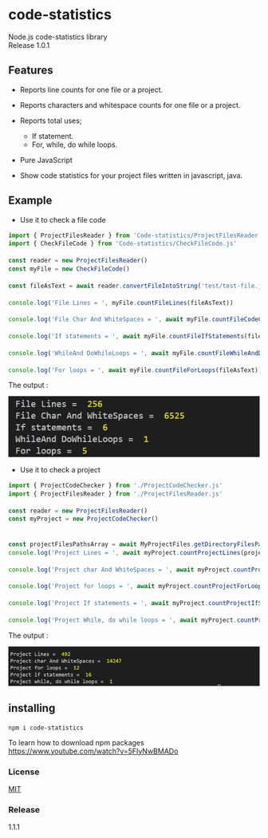 # code-statistics

Node.js code-statistics library  
Release 1.0.1

## Features

+ Reports line counts for one file or a project.
+ Reports characters and whitespace counts for one file or a project.
+ Reports total uses;
  + If statement.
  + For, while, do while loops.

+ Pure JavaScript
+ Show code statistics for your project files written in javascript, java.

## Example

+ Use it to check a file code

```javascript
import { ProjectFilesReader } from 'Code-statistics/ProjectFilesReader.js'
import { CheckFileCode } from 'Code-statistics/CheckFileCode.js'

const reader = new ProjectFilesReader()
const myFile = new CheckFileCode()

const fileAsText = await reader.convertFileIntoString('test/test-file.js')

console.log('File Lines = ', myFile.countFileLines(fileAsText))

console.log('File Char And WhiteSpaces = ', await myFile.countFileCodeCharAndWhiteSpaces(fileAsText))

console.log('If statements = ', await myFile.countFileIfStatements(fileAsText))

console.log('WhileAnd DoWhileLoops = ', await myFile.countFileWhileAndDoWhileLoops(fileAsText))

console.log('For loops = ', await myFile.countFileForLoops(fileAsText))
```

The output :

![file output](test/img/file-statistics-output.png "File output")  

+ Use it to check a project

```javascript
import { ProjectCodeChecker } from './ProjectCodeChecker.js'
import { ProjectFilesReader } from './ProjectFilesReader.js'

const reader = new ProjectFilesReader()
const myProject = new ProjectCodeChecker()


const projectFilesPathsArray = await MyProjectFiles.getDirectoryFilesPaths('tets/test-project/src')
console.log('Project Lines = ', await myProject.countProjectLines(projectFilesPathsArray))

console.log('Project char And WhiteSpaces = ', await myProject.countProjectCharacters(projectFilesPathsArray))

console.log('Project for loops = ', await myProject.countProjectForLoops(projectFilesPathsArray))

console.log('Project If statements = ', await myProject.countProjectIfStatements(projectFilesPathsArray))

console.log('Project While, do while loops = ', await myProject.countProjectWhileAndDoWhileLoops(projectFilesPathsArray))
```

The output :

![project output](test/img/project-statistics-output.png "Project output")

## installing

```shell
npm i code-statistics
```
To learn how to download npm packages  
https://www.youtube.com/watch?v=5FIyNwBMADo
### License  

[MIT](https://libraries.io/licenses/MIT)

### Release  

1.1.1
